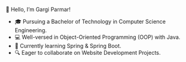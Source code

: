 👋 Hello, I’m Gargi Parmar!
- 🎓 Pursuing a Bachelor of Technology in Computer Science Engineering.  
- 💻 Well-versed in Object-Oriented Programming (OOP) with Java.  
- 🌱 Currently learning Spring & Spring Boot.  
- 🔍 Eager to collaborate on Website Development Projects.  



<!---
MeowGargi/MeowGargi is a ✨ special ✨ repository because its `README.md` (this file) appears on your GitHub profile.
You can click the Preview link to take a look at your changes.
--->
